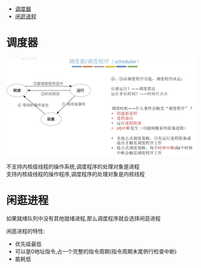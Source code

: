 - [调度器](#调度器)
- [闲逛进程](#闲逛进程)

# 调度器
<img src="img/../../img/调度器触发时机.png">

不支持内核级线程的操作系统,调度程序的处理对象是进程\
支持内核级线程的操作程序,调度程序的处理对象是内核线程

# 闲逛进程
如果就绪队列中没有其他就绪进程,那么调度程序就会选择闲逛进程

闲逛进程的特性:
- 优先级最低
- 可以是0地址指令,占一个完整的指令周期(指令周期末尾例行检查中断)
- 能耗低